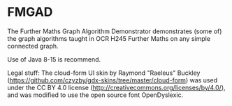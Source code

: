 # FMGAD
The Further Maths Graph Algorithm Demonstrator demonstrates (some of) the graph algorithms taught in OCR H245 Further Maths on any simple connected graph.

Use of Java 8-15 is recommend.

Legal stuff:
The cloud-form UI skin by Raymond "Raeleus" Buckley (https://github.com/czyzby/gdx-skins/tree/master/cloud-form) was used under the CC BY 4.0 license (http://creativecommons.org/licenses/by/4.0/), and was modified to use the open source font OpenDyslexic.
